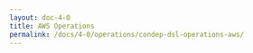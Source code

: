 ```yaml
---
layout: doc-4-0
title: AWS Operations
permalink: /docs/4-0/operations/condep-dsl-operations-aws/
---
```


<script type="text/javascript">
<!--
window.location = "/condep-dsl-operations-aws/4-0/"
//-->
</script>
